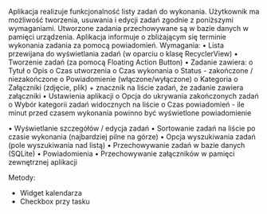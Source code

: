 Aplikacja realizuje funkcjonalność listy zadań do wykonania. Użytkownik ma możliwość tworzenia,
usuwania i edycji zadań zgodnie z poniższymi wymaganiami. Utworzone zadania przechowywane są w
bazie danych w pamięci urządzenia. Aplikacja informuje o zbliżającym się terminie wykonania zadania
za pomocą powiadomień.
Wymagania:
• Lista przewijana do wyświetlania zadań (w oparciu o klasę RecyclerView)
• Tworzenie zadań (za pomocą Floating Action Button)
• Zadanie zawiera:
o Tytuł
o Opis
o Czas utworzenia
o Czas wykonania
o Status - zakończone / niezakończone
o Powiadomienie (włączone/wyłączone)
o Kategoria
o Załączniki (zdjęcie, plik) + znacznik na liście zadań, że zadanie zawiera załączniki
• Ustawienia aplikacji
o Opcja do ukrywania zakończonych zadań
o Wybór kategorii zadań widocznych na liście
o Czas powiadomień - ile minut przed czasem wykonania powinno być wyświetlone
powiadomienie

• Wyświetlanie szczegółów / edycja zadań
• Sortowanie zadań na liście po czasie wykonania (najbardziej pilne na górze)
• Opcja wyszukiwania zadań (pole wyszukiwania nad listą)
• Przechowywanie zadań w bazie danych (SQLite)
• Powiadomienia
• Przechowywanie załączników w pamięci zewnętrznej aplikacji


Metody:
- Widget kalendarza
- Checkbox przy tasku